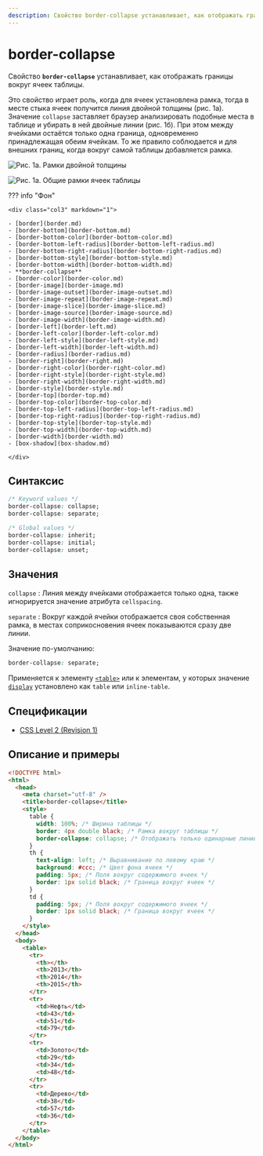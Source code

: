 ```yaml
---
description: Свойство border-collapse устанавливает, как отображать границы вокруг ячеек таблицы
---
```


# border-collapse

Свойство **`border-collapse`** устанавливает, как отображать границы вокруг ячеек таблицы.

Это свойство играет роль, когда для ячеек установлена рамка, тогда в месте стыка ячеек получится линия двойной толщины (рис. 1а). Значение `collapse` заставляет браузер анализировать подобные места в таблице и убирать в ней двойные линии (рис. 1б). При этом между ячейками остаётся только одна граница, одновременно принадлежащая обеим ячейкам. То же правило соблюдается и для внешних границ, когда вокруг самой таблицы добавляется рамка.

![Рис. 1а. Рамки двойной толщины](css_border-collapse_1a.png)

![Рис. 1а. Общие рамки ячеек таблицы](css_border-collapse_1b.png)

??? info "Фон"

    <div class="col3" markdown="1">

    - [border](border.md)
    - [border-bottom](border-bottom.md)
    - [border-bottom-color](border-bottom-color.md)
    - [border-bottom-left-radius](border-bottom-left-radius.md)
    - [border-bottom-right-radius](border-bottom-right-radius.md)
    - [border-bottom-style](border-bottom-style.md)
    - [border-bottom-width](border-bottom-width.md)
    - **border-collapse**
    - [border-color](border-color.md)
    - [border-image](border-image.md)
    - [border-image-outset](border-image-outset.md)
    - [border-image-repeat](border-image-repeat.md)
    - [border-image-slice](border-image-slice.md)
    - [border-image-source](border-image-source.md)
    - [border-image-width](border-image-width.md)
    - [border-left](border-left.md)
    - [border-left-color](border-left-color.md)
    - [border-left-style](border-left-style.md)
    - [border-left-width](border-left-width.md)
    - [border-radius](border-radius.md)
    - [border-right](border-right.md)
    - [border-right-color](border-right-color.md)
    - [border-right-style](border-right-style.md)
    - [border-right-width](border-right-width.md)
    - [border-style](border-style.md)
    - [border-top](border-top.md)
    - [border-top-color](border-top-color.md)
    - [border-top-left-radius](border-top-left-radius.md)
    - [border-top-right-radius](border-top-right-radius.md)
    - [border-top-style](border-top-style.md)
    - [border-top-width](border-top-width.md)
    - [border-width](border-width.md)
    - [box-shadow](box-shadow.md)

    </div>

## Синтаксис

```css
/* Keyword values */
border-collapse: collapse;
border-collapse: separate;

/* Global values */
border-collapse: inherit;
border-collapse: initial;
border-collapse: unset;
```

## Значения

`collapse`
: Линия между ячейками отображается только одна, также игнорируется значение атрибута `cellspacing`.

`separate`
: Вокруг каждой ячейки отображается своя собственная рамка, в местах соприкосновения ячеек показываются сразу две линии.

Значение по-умолчанию:

```css
border-collapse: separate;
```

Применяется к элементу [`<table>`](../html/table.md) или к элементам, у которых значение [`display`](display.md) установлено как `table` или `inline-table`.

## Спецификации

- [CSS Level 2 (Revision 1)](http://www.w3.org/TR/CSS2/tables.html#borders)

## Описание и примеры

```html
<!DOCTYPE html>
<html>
  <head>
    <meta charset="utf-8" />
    <title>border-collapse</title>
    <style>
      table {
        width: 100%; /* Ширина таблицы */
        border: 4px double black; /* Рамка вокруг таблицы */
        border-collapse: collapse; /* Отображать только одинарные линии */
      }
      th {
        text-align: left; /* Выравнивание по левому краю */
        background: #ccc; /* Цвет фона ячеек */
        padding: 5px; /* Поля вокруг содержимого ячеек */
        border: 1px solid black; /* Граница вокруг ячеек */
      }
      td {
        padding: 5px; /* Поля вокруг содержимого ячеек */
        border: 1px solid black; /* Граница вокруг ячеек */
      }
    </style>
  </head>
  <body>
    <table>
      <tr>
        <th></th>
        <th>2013</th>
        <th>2014</th>
        <th>2015</th>
      </tr>
      <tr>
        <td>Нефть</td>
        <td>43</td>
        <td>51</td>
        <td>79</td>
      </tr>
      <tr>
        <td>Золото</td>
        <td>29</td>
        <td>34</td>
        <td>48</td>
      </tr>
      <tr>
        <td>Дерево</td>
        <td>38</td>
        <td>57</td>
        <td>36</td>
      </tr>
    </table>
  </body>
</html>
```
